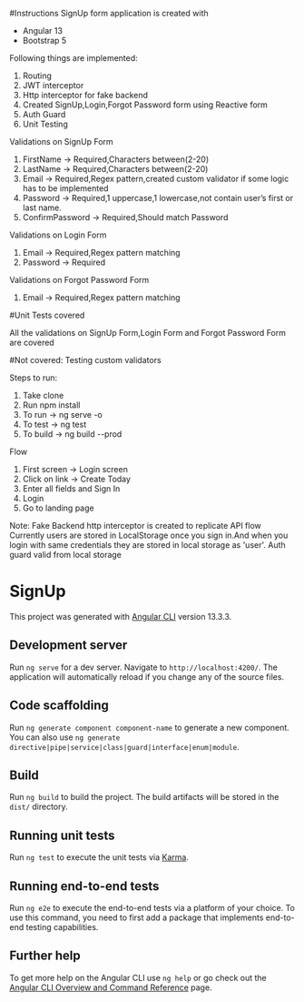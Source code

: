 #Instructions
SignUp form application is created with
- Angular 13
- Bootstrap 5

Following things are implemented:
1. Routing
2. JWT interceptor
3. Http interceptor for fake backend
4. Created SignUp,Login,Forgot Password form using Reactive form
5. Auth Guard
6. Unit Testing

Validations on SignUp Form
1. FirstName -> Required,Characters between(2-20)
2. LastName -> Required,Characters between(2-20)
3. Email -> Required,Regex pattern,created custom validator if some logic has to be implemented
4. Password -> Required,1 uppercase,1 lowercase,not contain user’s first or last name.
5. ConfirmPassword -> Required,Should match Password

Validations on Login Form 
1. Email -> Required,Regex pattern matching
2. Password -> Required

Validations on Forgot Password Form
1. Email -> Required,Regex pattern matching

#Unit Tests covered

All the validations on SignUp Form,Login Form and Forgot Password Form are covered 

#Not covered: 
Testing custom validators 

Steps to run:
1. Take clone
2. Run npm install
3. To run -> ng serve -o
4. To test -> ng test
5. To build -> ng build --prod

Flow
1. First screen -> Login screen
2. Click on link -> Create Today
3. Enter all fields and Sign In
4. Login
5. Go to landing page

Note: Fake Backend http interceptor is created to replicate API flow
      Currently users are stored in LocalStorage once you sign in.And when you login with same credentials they are stored in local storage as 'user'.
      Auth guard valid from local storage

# SignUp

This project was generated with [Angular CLI](https://github.com/angular/angular-cli) version 13.3.3.

## Development server

Run `ng serve` for a dev server. Navigate to `http://localhost:4200/`. The application will automatically reload if you change any of the source files.

## Code scaffolding

Run `ng generate component component-name` to generate a new component. You can also use `ng generate directive|pipe|service|class|guard|interface|enum|module`.

## Build

Run `ng build` to build the project. The build artifacts will be stored in the `dist/` directory.

## Running unit tests

Run `ng test` to execute the unit tests via [Karma](https://karma-runner.github.io).

## Running end-to-end tests

Run `ng e2e` to execute the end-to-end tests via a platform of your choice. To use this command, you need to first add a package that implements end-to-end testing capabilities.

## Further help

To get more help on the Angular CLI use `ng help` or go check out the [Angular CLI Overview and Command Reference](https://angular.io/cli) page.
